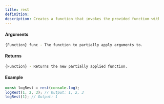 ```yaml
---
title: rest
definition: 
description: Creates a function that invokes the provided function with all but the first argument of the passed arguments.
---
```



#### Arguments


```bash
{Function} func - The function to partially apply arguments to.
```


#### Returns


```bash
{Function} - Returns the new partially applied function.
```


#### Example


```ts
const logRest = rest(console.log);logRest(1, 2, 3); // Output: 1, 2, 3logRest(1); // Output: 1
```
